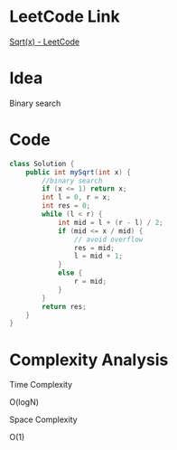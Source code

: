 # LeetCode Link

[Sqrt(x) - LeetCode](https://leetcode.com/problems/sqrtx/)

# Idea

Binary search

# Code

```java
class Solution {
    public int mySqrt(int x) {
        //binary search
        if (x <= 1) return x;
        int l = 0, r = x;
        int res = 0;
        while (l < r) {
            int mid = l + (r - l) / 2;
            if (mid <= x / mid) {
                // avoid overflow
                res = mid;
                l = mid + 1;
            }
            else {
                r = mid;
            }
        }
        return res;
    }
}
```

# Complexity Analysis

Time Complexity

O(logN)

Space Complexity

O(1)
